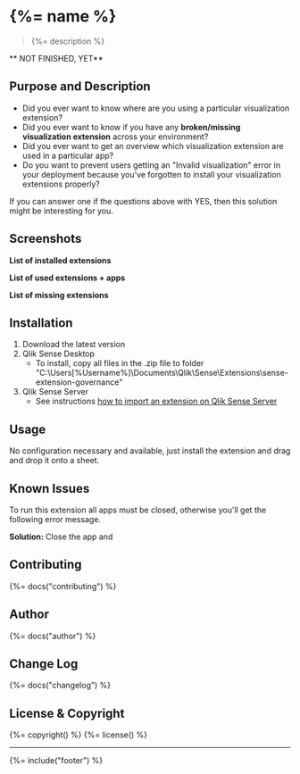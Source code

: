 # {%= name %}
> {%= description %}

** NOT FINISHED, YET**

<!-- toc -->

## Purpose and Description

* Did you ever want to know where are you using a particular visualization extension?
* Did you ever want to know if you have any **broken/missing visualization extension** across your environment?
* Did you ever want to get an overview which visualization extension are used in a particular app?
* Do you want to prevent users getting an "Invalid visualization" error in your deployment because you've forgotten to install your visualization extensions properly?

If you can answer one if the questions above with YES, then this solution might be interesting for you.

## Screenshots

**List of installed extensions**

**List of used extensions + apps**

**List of missing extensions**

## Installation

1. Download the latest version
2. Qlik Sense Desktop
	* To install, copy all files in the .zip file to folder "C:\Users\[%Username%]\Documents\Qlik\Sense\Extensions\sense-extension-governance"
3. Qlik Sense Server
	* See instructions [how to import an extension on Qlik Sense Server](http://help.qlik.com/sense/en-us/developer/#../Subsystems/Workbench/Content/BuildingExtensions/HowTos/deploy-extensions.htm)

## Usage

No configuration necessary and available, just install the extension and drag and drop it onto a sheet.

## Known Issues

To run this extension all apps must be closed, otherwise you'll get the following error message.

**Solution:**
Close the app and

## Contributing
{%= docs("contributing") %}

## Author
{%= docs("author") %}

## Change Log
{%= docs("changelog") %}

## License & Copyright
{%= copyright() %}
{%= license() %}

***

{%= include("footer") %}